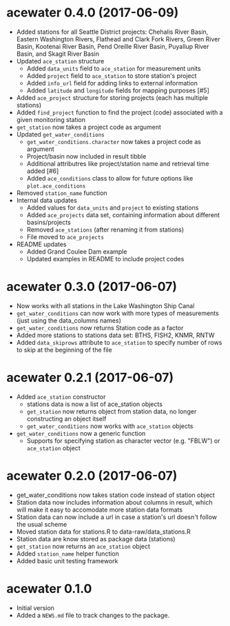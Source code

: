 # acewater 0.4.0 (2017-06-09)

* Added stations for all Seattle District projects: Chehalis River Basin, Eastern Washington Rivers, Flathead and Clark Fork Rivers, Green River Basin, Kootenai River Basin, Pend Oreille River Basin, Puyallup River Basin, and Skagit River Basin
* Updated `ace_station` structure
    * Added `data_units` field to `ace_station` for measurement units
    * Added `project` field to `ace_station` to store station's project
    * Added `info_url` field for adding links to external information
    * Added `latitude` and `longitude` fields for mapping purposes [#5]
* Added `ace_project` structure for storing projects (each has multiple stations)
* Added `find_project` function to find the project (code) associated with a given monitoring station
* `get_station` now takes a project code as argument
* Updated `get_water_conditions`
    * `get_water_conditions.character` now takes a project code as argument
    * Project/basin now included in result tibble
    * Additional attributres like project/station name and retrieval time added [#6]
    * Added `ace_conditions` class to allow for future options like `plot.ace_conditions`
* Removed `station_name` function
* Internal data updates
    * Added values for `data_units` and `project` to existing stations
    * Added `ace_projects` data set, containing information about different basins/projects
    * Removed `ace_stations` (after renaming it from stations)
    * File moved to `ace_projects`
* README updates
    * Added Grand Coulee Dam example
    * Updated examples in README to include project codes




# acewater 0.3.0 (2017-06-07)

* Now works with all stations in the Lake Washington Ship Canal
* `get_water_conditions` can now work with more types of measurements (just using the data_columns names)
* `get_water_conditions` now returns Station code as a factor
* Added more stations to stations data set: BTHS, FISH2, KNMR, RNTW
* Added `data_skiprows` attribute to `ace_station` to specify number of rows to skip at the beginning of the file


# acewater 0.2.1 (2017-06-07)

* Added `ace_station` constructor
    * stations data is now a list of ace_station objects
    * `get_station` now returns object from station data, no longer constructing an object itself
    * `get_water_conditions` now works with `ace_station` objects
* `get_water_conditions` now a generic function
    * Supports for specifying station as character vector (e.g. "FBLW") or `ace_station` object


# acewater 0.2.0 (2017-06-07)

* get_water_conditions now takes station code instead of station object
* Station data now includes information about columns in result, which will make it easy to accomodate more station data formats
* Station data can now include a url in case a station's url doesn't follow the usual scheme
* Moved station data for stations.R to data-raw/data_stations.R
* Station data are know stored as package data (stations)
* `get_station` now returns an `ace_station` object
* Added `station_name` helper function
* Added basic unit testing framework


# acewater 0.1.0

* Initial version
* Added a `NEWS.md` file to track changes to the package.
